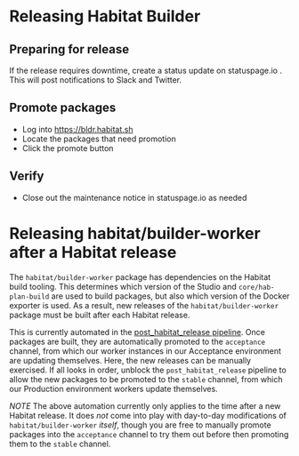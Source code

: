 # Releasing Habitat Builder

## Preparing for release

If the release requires downtime, create a status update on statuspage.io . This will post notifications to Slack and Twitter.

## Promote packages

* Log into https://bldr.habitat.sh
* Locate the packages that need promotion
* Click the promote button

## Verify

* Close out the maintenance notice in statuspage.io as needed

# Releasing habitat/builder-worker after a Habitat release

The `habitat/builder-worker` package has dependencies on the Habitat
build tooling. This determines which version of the Studio and
`core/hab-plan-build` are used to build packages, but also which
version of the Docker exporter is used. As a result, new releases of
the `habitat/builder-worker` package must be built after each Habitat
release.

This is currently automated in the [post_habitat_release
pipeline](.expeditor/post_habitat_release.pipeline.yml). Once packages
are built, they are automatically promoted to the `acceptance`
channel, from which our worker instances in our Acceptance environment
are updating themselves. Here, the new releases can be manually
exercised. If all looks in order, unblock the `post_habitat_release`
pipeline to allow the new packages to be promoted to the `stable`
channel, from which our Production environment workers update
themselves.

*NOTE* The above automation currently only applies to the time after a
new Habitat release. It does _not_ come into play with day-to-day
modifications of `habitat/builder-worker` _itself_, though you are
free to manually promote packages into the `acceptance` channel to try
them out before then promoting them to the `stable` channel.
